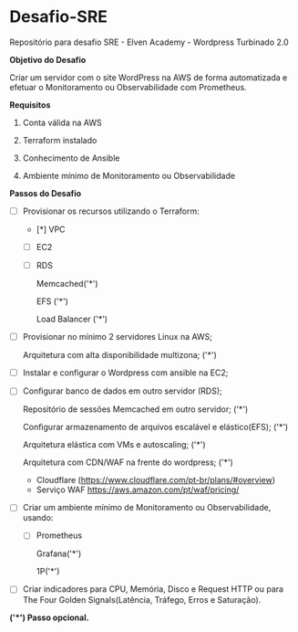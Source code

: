 # Desafio-SRE
Repositório para desafio SRE - Elven Academy - Wordpress Turbinado 2.0



**Objetivo do Desafio**

Criar um servidor com o site WordPress na AWS de forma automatizada e efetuar o Monitoramento ou Observabilidade com Prometheus.



**Requisitos**

1. Conta válida na AWS

2. Terraform instalado

3. Conhecimento de Ansible

4. Ambiente mínimo de Monitoramento ou Observabilidade



**Passos do Desafio**

- [ ] Provisionar os recursos utilizando o Terraform:

  - [*] VPC

  - [ ] EC2 

  - [ ] RDS

    Memcached('*')

    EFS ('*')

    Load Balancer ('*')

- [ ] Provisionar no mínimo 2 servidores Linux na AWS;

  Arquitetura com alta disponibilidade multizona; ('*')

- [ ] Instalar e configurar o Wordpress com ansible na EC2;

- [ ] Configurar banco de dados em outro servidor (RDS); 

  Repositório de sessões Memcached em outro servidor; ('*')

  Configurar armazenamento de arquivos escalável e elástico(EFS); ('*')

  Arquitetura elástica com VMs e autoscaling; ('*')

  Arquitetura com CDN/WAF na frente do wordpress; ('*')

  - Cloudflare (https://www.cloudflare.com/pt-br/plans/#overview)
  - Serviço WAF https://aws.amazon.com/pt/waf/pricing/

- [ ] Criar um ambiente mínimo de Monitoramento ou Observabilidade, usando:

  - [ ] Prometheus

    Grafana('*')

    1P('*')

- [ ] Criar indicadores para CPU, Memória, Disco e Request HTTP ou para The Four Golden Signals(Latência, Tráfego, Erros e Saturação).



**('*') Passo opcional.**
